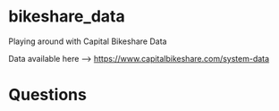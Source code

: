 # bikeshare_data
Playing around with Capital Bikeshare Data

Data available here --> https://www.capitalbikeshare.com/system-data

# Questions 
